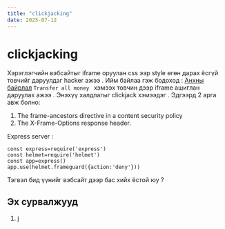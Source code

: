 ```yaml
---
title: "clickjacking"
date: 2025-07-12
---
```


# clickjacking

Хэрэглэгчийн вэбсайтыг iframe оруулан css ээр style өгөн дарах ёсгүй товчийг даруулдаг hacker ажээ .
Ийм байлаа гэж бодоход :
[Анхны байрлал](./static/click-jack-ex.png)
`Transfer all money ` хэмээх товчин дээр iframe ашиглан даруулах ажээ . Энэхүү халдлагыг clickjack хэмээдэг .
Эдгээрд 2 арга авж болно:

1. The frame-ancestors directive in a content security policy
2. The X-Frame-Options response header.

Express server :

```
const express=require('express')
const helmet=require('helmet')
const app=express()
app.use(helmet.frameguard({action:'deny'}))
```

Тэгвэл бид үүнийг вэбсайт дээр бас хийх ёстой юу ?

## Эх сурвалжууд

1.  j
